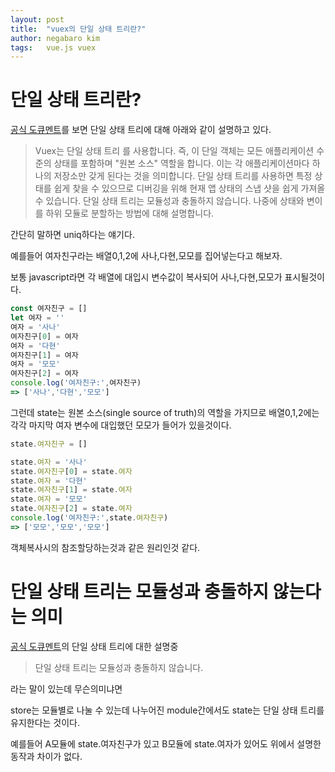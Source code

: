 ```yaml
---
layout: post
title:  "vuex의 단일 상태 트리란?"
author: negabaro kim
tags:	vue.js vuex
---
```


# 단일 상태 트리란?

[공식 도큐멘트]를 보면 단일 상태 트리에 대해 아래와 같이 설명하고 있다.

> Vuex는 단일 상태 트리 를 사용합니다. 즉, 이 단일 객체는 모든 애플리케이션 수준의 상태를 포함하며 "원본 소스" 역할을 합니다. 이는 각 애플리케이션마다
> 하나의 저장소만 갖게 된다는 것을 의미합니다. 단일 상태 트리를 사용하면 특정 상태를 쉽게 찾을 수 있으므로 디버깅을 위해 현재 앱 상태의 스냅 샷을 쉽게 
> 가져올 수 있습니다.
> 단일 상태 트리는 모듈성과 충돌하지 않습니다. 나중에 상태와 변이를 하위 모듈로 분할하는 방법에 대해 설명합니다.

간단히 말하면 uniq하다는 얘기다.

예를들어 여자친구라는 배열0,1,2에 사나,다현,모모를 집어넣는다고 해보자.

보통 javascript라면 각 배열에 대입시 변수값이 복사되어 사나,다현,모모가 표시될것이다.

```js
const 여자친구 = []
let 여자 = ''
여자 = '사나'
여자친구[0] = 여자
여자 = '다현'
여자친구[1] = 여자
여자 = '모모'
여자친구[2] = 여자
console.log('여자친구:',여자친구)
=> ['사나','다현','모모']
```

그런데 state는 원본 소스(single source of truth)의 역할을 가지므로
배열0,1,2에는 각각 마지막 여자 변수에 대입했던 모모가 들어가 있을것이다.


```js
state.여자친구 = []

state.여자 = '사나'
state.여자친구[0] = state.여자
state.여자 = '다현'
state.여자친구[1] = state.여자
state.여자 = '모모'
state.여자친구[2] = state.여자
console.log('여자친구:',state.여자친구)
=> ['모모','모모','모모']
```


객체복사시의 참조할당하는것과 같은 원리인것 같다.

# 단일 상태 트리는 모듈성과 충돌하지 않는다는 의미

[공식 도큐멘트]의 단일 상태 트리에 대한 설명중

> 단일 상태 트리는 모듈성과 충돌하지 않습니다.

라는 말이 있는데 무슨의미냐면

store는 모듈별로 나눌 수 있는데 나누어진 module간에서도 state는 단일 상태 트리를 유지한다는 것이다.

예를들어 A모듈에 state.여자친구가 있고 B모듈에 state.여자가 있어도 위에서 설명한 동작과 차이가 없다.


[공식 도큐멘트]: https://vuex.vuejs.org/kr/guide/state.html
